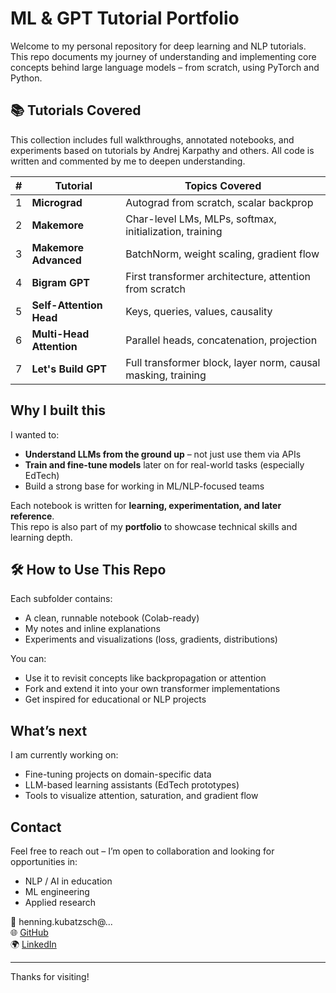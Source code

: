 # ML & GPT Tutorial Portfolio

Welcome to my personal repository for deep learning and NLP tutorials.  
This repo documents my journey of understanding and implementing core concepts behind large language models – from scratch, using PyTorch and Python.

## 📚 Tutorials Covered

This collection includes full walkthroughs, annotated notebooks, and experiments based on tutorials by Andrej Karpathy and others. All code is written and commented by me to deepen understanding.

| # | Tutorial                     | Topics Covered                                                 |
|---|------------------------------|----------------------------------------------------------------|
| 1 | **Micrograd**                | Autograd from scratch, scalar backprop                        |
| 2 | **Makemore**                 | Char-level LMs, MLPs, softmax, initialization, training        |
| 3 | **Makemore Advanced**        | BatchNorm, weight scaling, gradient flow                      |
| 4 | **Bigram GPT**               | First transformer architecture, attention from scratch         |
| 5 | **Self-Attention Head**      | Keys, queries, values, causality                              |
| 6 | **Multi-Head Attention**     | Parallel heads, concatenation, projection                     |
| 7 | **Let's Build GPT**          | Full transformer block, layer norm, causal masking, training  |

## Why I built this

I wanted to:
- **Understand LLMs from the ground up** – not just use them via APIs
- **Train and fine-tune models** later on for real-world tasks (especially EdTech)
- Build a strong base for working in ML/NLP-focused teams

Each notebook is written for **learning, experimentation, and later reference**.  
This repo is also part of my **portfolio** to showcase technical skills and learning depth.

## 🛠 How to Use This Repo

Each subfolder contains:
- A clean, runnable notebook (Colab-ready)
- My notes and inline explanations
- Experiments and visualizations (loss, gradients, distributions)

You can:
- Use it to revisit concepts like backpropagation or attention
- Fork and extend it into your own transformer implementations
- Get inspired for educational or NLP projects

## What’s next

I am currently working on:
- Fine-tuning projects on domain-specific data
- LLM-based learning assistants (EdTech prototypes)
- Tools to visualize attention, saturation, and gradient flow

## Contact

Feel free to reach out – I’m open to collaboration and looking for opportunities in:
- NLP / AI in education
- ML engineering
- Applied research

📧 henning.kubatzsch@...  
🌐 [GitHub](https://github.com/Henning-Kubatzsch)  
🌍 [LinkedIn](https://www.linkedin.com/in/henning-kubatzsch-632353324/)

---

Thanks for visiting!
